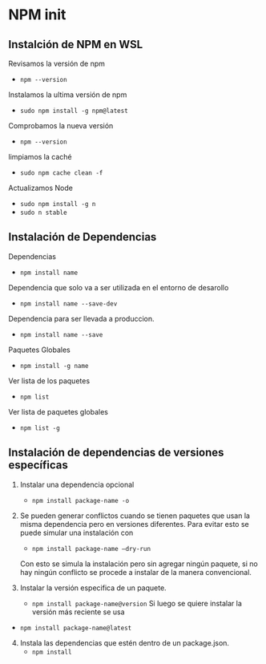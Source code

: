 # NPM init

## Instalción de NPM en WSL

Revisamos la versión de npm

- `npm --version`

Instalamos la ultima versión de npm

- `sudo npm install -g npm@latest`

Comprobamos la nueva versión

- `npm --version`

limpiamos la caché

- `sudo npm cache clean -f`

Actualizamos Node

- `sudo npm install -g n`
- `sudo n stable`

## Instalación de Dependencias

Dependencias

- `npm install name`

Dependencia que solo va a ser utilizada en el entorno de desarollo

- `npm install name --save-dev`

Dependencia para ser llevada a produccion.

- `npm install name --save`

Paquetes Globales

- `npm install -g name`

Ver lista de los paquetes

- `npm list`

Ver lista de paquetes globales

- `npm list -g`

## Instalación de dependencias de versiones específicas

1. Instalar una dependencia opcional
	- `npm install package-name -o`

2. Se pueden generar conflictos cuando se tienen paquetes que usan la misma dependencia pero en versiones diferentes. Para evitar esto se puede simular una instalación con
	- `npm install package-name —dry-run`

	Con esto se simula la instalación pero sin agregar ningún paquete, si no hay ningún conflicto se procede a instalar de la manera convencional.

3. Instalar la versión especifica de un paquete.
	- `npm install package-name@version`
Si luego se quiere instalar la versión más reciente se usa

 - `npm install package-name@latest`

4. Instala las dependencias que estén dentro de un package.json.
	- `npm install`

